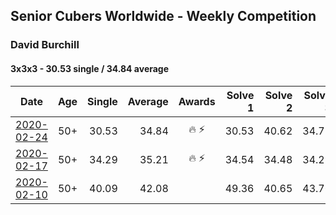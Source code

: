 ## Senior Cubers Worldwide - Weekly Competition
### David Burchill

#### 3x3x3 - 30.53 single / 34.84 average

| Date | Age | Single | Average | Awards | Solve 1 | Solve 2 | Solve 3 | Solve 4 | Solve 5 | Video |
| :--: | :--: | --: | --: | :--: | --: | --: | --: | --: | --: | :-- |
| [2020-02-24](../3x3x3/2020-02-24.md) | 50+ | 30.53 | 34.84 | 🔥 ⚡ | 30.53 | 40.62 | 34.77 | 38.55 | 31.20 | [Link](https://www.facebook.com/events/2558750947697073/permalink/2563602730545228/) |
| [2020-02-17](../3x3x3/2020-02-17.md) | 50+ | 34.29 | 35.21 | 🔥 ⚡ | 34.54 | 34.48 | 34.29 | 36.59 | 38.19 | |
| [2020-02-10](../3x3x3/2020-02-10.md) | 50+ | 40.09 | 42.08 |  | 49.36 | 40.65 | 43.76 | 41.83 | 40.09 | [Link](https://www.facebook.com/groups/1604105099735401/permalink/2137134636432442/) |

<script async src="https://www.googletagmanager.com/gtag/js?id=UA-86348435-3"></script><script>window.dataLayer = window.dataLayer || [];function gtag() {dataLayer.push(arguments);} gtag('js', new Date()); gtag('config', 'UA-86348435-3'); </script>
